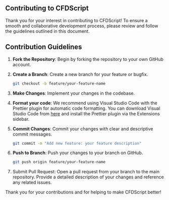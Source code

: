 ## Contributing to CFDScript

Thank you for your interest in contributing to CFDScript! To ensure a smooth and collaborative development process, please review and follow the guidelines outlined in this document.

## Contribution Guidelines

1. **Fork the Repository**: Begin by forking the repository to your own GitHub account.

2. **Create a Branch**: Create a new branch for your feature or bugfix.
   ```bash
   git checkout -b feature/your-feature-name

3. **Make Changes**: Implement your changes in the codebase.

4. **Format your code**: We recommend using Visual Studio Code with the Prettier plugin for automatic code formatting. You can download Visual Studio Code from <a href="https://code.visualstudio.com/" target="_blank">here</a> and install the Prettier plugin via the Extensions sidebar.

5. **Commit Changes**: Commit your changes with clear and descriptive commit messages.
   ```bash
   git commit -m "Add new feature: your feature description"

6. **Push to Branch**: Push your changes to your branch on GitHub.
   ```bash
   git push origin feature/your-feature-name

7. Submit Pull Request: Open a pull request from your branch to the main repository. Provide a detailed description of your changes and reference any related issues.

Thank you for your contributions and for helping to make CFDScript better!
